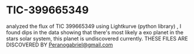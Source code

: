 # TIC-399665349
analyzed the flux of TIC 399665349 using Lightkurve (python library) , I found dips in the data showing that there's most likely a exo planet in the stars solar system, this planet is undiscovered currently. THESE FILES ARE DISCOVERED BY Peranogabriel@gmail.com
